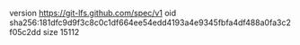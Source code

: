 version https://git-lfs.github.com/spec/v1
oid sha256:181dfc9d9f3c8c0c1df664ee54edd4193a4e9345fbfa4df488a0fa3c2f05c2dd
size 15112
